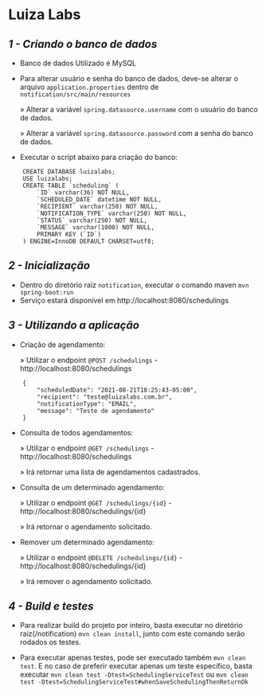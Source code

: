 # Luiza Labs 
## _1 - Criando o banco de dados_

- Banco de dados Utilizado é MySQL
- Para alterar usuário e senha do banco de dados, deve-se alterar o arquivo `application.properties` dentro de `notification/src/main/resources`

    » Alterar a variável `spring.datasource.username` com o usuário do banco de dados.

    » Alterar a variável `spring.datasource.password` com a senha do banco de dados.

- Executar o script abaixo para criação do banco:
```
    CREATE DATABASE luizalabs;
    USE luizalabs;
    CREATE TABLE `scheduling` (
        `ID` varchar(36) NOT NULL,
        `SCHEDULED_DATE` datetime NOT NULL,
        `RECIPIENT` varchar(250) NOT NULL,
        `NOTIFICATION_TYPE` varchar(250) NOT NULL,
        `STATUS` varchar(250) NOT NULL,
        `MESSAGE` varchar(1000) NOT NULL,
        PRIMARY KEY (`ID`)
    ) ENGINE=InnoDB DEFAULT CHARSET=utf8;
```

## _2 - Inicialização_
- Dentro do diretório raiz `notification`, executar o comando maven `mvn spring-boot:run`
- Serviço estará disponível em http://localhost:8080/schedulings
## _3 - Utilizando a aplicação_
- Criação de agendamento:

    » Utilizar o endpoint  `@POST /schedulings` - http://localhost:8080/schedulings
```
    {
        "scheduledDate": "2021-08-21T18:25:43-05:00",
        "recipient": "teste@luizalabs.com.br",
        "notificationType": "EMAIL",
        "message": "Teste de agendamento"
    }
```
- Consulta de todos agendamentos:

    » Utilizar o endpoint  `@GET /schedulings` - http://localhost:8080/schedulings

    » Irá retornar uma lista de agendamentos cadastrados.

- Consulta de um determinado agendamento:

    »  Utilizar o endpoint  `@GET /schedulings/{id}` - http://localhost:8080/schedulings/{id}

    » Irá retornar o agendamento solicitado.

- Remover um determinado agendamento:

    » Utilizar o endpoint  `@DELETE /schedulings/{id}` - http://localhost:8080/schedulings/{id}

    » Irá remover o agendamento solicitado.

## _4 - Build e testes_
- Para realizar build do projeto por inteiro, basta executar no diretório raiz(/notification) `mvn clean install`, junto com este comando serão rodados os testes.

- Para executar apenas testes, pode ser executado também `mvn clean test`. E no caso de preferir executar apenas um teste específico, basta executar `mvn clean test -Dtest=SchedulingServiceTest` ou `mvn clean test -Dtest=SchedulingServiceTest#whenSaveSchedulingThenReturnOk`


